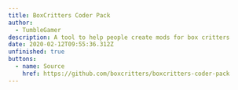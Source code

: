 ```yaml
---
title: BoxCritters Coder Pack
author:
  - TumbleGamer
description: A tool to help people create mods for box critters
date: 2020-02-12T09:55:36.312Z
unfinished: true
buttons:
  - name: Source
    href: https://github.com/boxcritters/boxcritters-coder-pack
---
```

